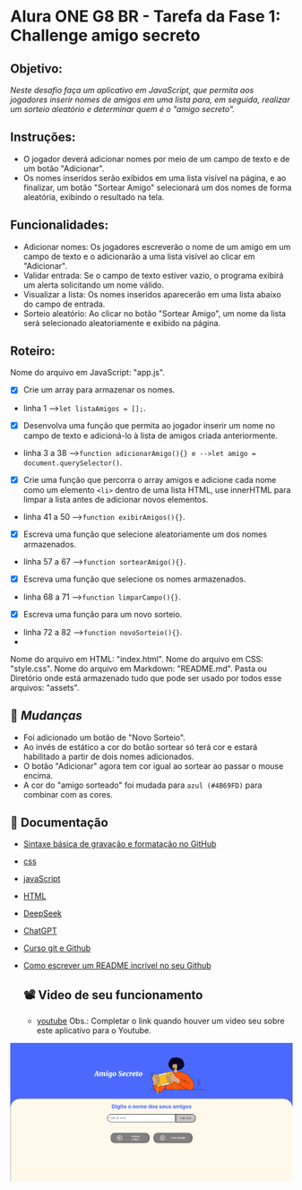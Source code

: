 
# Alura ONE G8 BR - Tarefa da Fase 1: Challenge amigo secreto
## Objetivo:
*Neste desafio faça um aplicativo em JavaScript, que permita aos jogadores inserir nomes de amigos em uma lista para, em seguida, realizar um sorteio aleatório e determinar quem é o "amigo secreto".*

## Instruções:
- O jogador deverá adicionar nomes por meio de um campo de texto e de um botão "Adicionar".
- Os nomes inseridos serão exibidos em uma lista visível na página, e ao finalizar, um botão "Sortear Amigo" selecionará um dos nomes de forma aleatória, exibindo o resultado na tela.

## Funcionalidades:
 - Adicionar nomes: Os jogadores escreverão o nome de um amigo em um campo de texto e o adicionarão a uma lista visível ao clicar em "Adicionar".
- Validar entrada: Se o campo de texto estiver vazio, o programa exibirá um alerta solicitando um nome válido.
- Visualizar a lista: Os nomes inseridos aparecerão em uma lista abaixo do campo de entrada.
- Sorteio aleatório: Ao clicar no botão "Sortear Amigo", um nome da lista será selecionado aleatoriamente e exibido na página.

## Roteiro:
Nome do arquivo em JavaScript: "app.js".
- [x] Crie um array para armazenar os nomes.
- linha 1 -->`let listaAmigos = [];`.
- [x] Desenvolva uma função que permita ao jogador inserir um nome no campo de texto e adicioná-lo à lista de amigos criada anteriormente.
- linha 3 a 38 -->`function adicionarAmigo(){} e -->let amigo = document.querySelector()`.
- [x] Crie uma função que percorra o array amigos e adicione cada nome como um elemento `<li>` dentro de uma lista HTML, use innerHTML para limpar a lista antes de adicionar novos elementos.
- linha 41 a 50 -->`function exibirAmigos(){}`.
- [x] Escreva uma função que selecione aleatoriamente um dos nomes armazenados.
- linha 57 a 67 -->`function sortearAmigo(){}`.
- [x] Escreva uma função que selecione os nomes armazenados. 
- linha 68 a 71 -->`function limparCampo(){}`.
- [x] Escreva uma função para um novo sorteio. 
- linha 72 a 82 -->`function novoSorteio(){}`.
- 
Nome do arquivo em HTML: "index.html".
Nome do arquivo em CSS: "style.css".
Nome do arquivo em Markdown: "README.md".
Pasta ou Diretório onde está armazenado tudo que pode ser usado por todos esse arquivos: "assets".   

 ## 🔄 *Mudanças*
- Foi adicionado um botão de "Novo Sorteio".
- Ao invés de estático a cor do botão sortear só terá cor e estará habilitado a partir de dois nomes adicionados.
- O botão "Adicionar" agora tem cor igual ao sortear ao passar o mouse encima.
- A cor do "amigo sorteado" foi mudada para `azul (#4B69FD)` para combinar com as cores.

## 📘 Documentação
- [Sintaxe básica de gravação e formatação no GitHub](https://docs.github.com/pt/get-started/writing-on-github/getting-started-with-writing-and-formatting-on-github/basic-writing-and-formatting-syntax)
- [css](https://www.w3schools.com/css/default.asp)
- [javaScript](https://www.w3schools.com/js/default.asp)
- [HTML](https://www.w3schools.com/html/default.asp)
- [DeepSeek](https://chat.deepseek.com/)
- [ChatGPT](https://chatgpt.com/)
- [Curso git e Github](https://cursos.alura.com.br/course/git-github-compartilhando-colaborando-projetos)
- [Como escrever um README incrível no seu Github](https://www.alura.com.br/artigos/escrever-bom-readme)

  ## 📽️ Video de seu funcionamento
  - [youtube](https://youtu.be/) Obs.: Completar o link quando houver um video seu sobre este aplicativo para o Youtube.

<img src="assets/Captura de tela 2025-02-15 133237.png">
